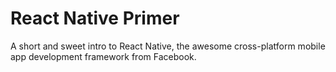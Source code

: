 # React Native Primer

A short and sweet intro to React Native, the awesome cross-platform mobile app development framework from Facebook.

